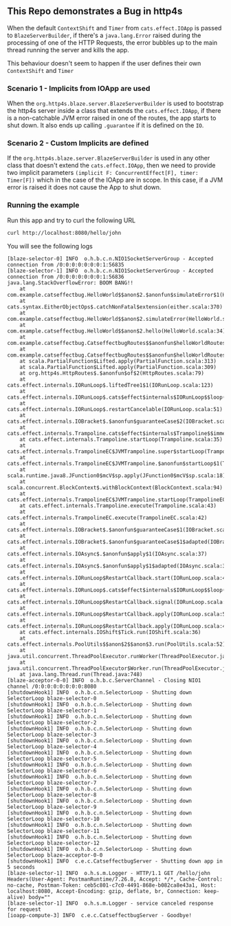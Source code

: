 ## This Repo demonstrates a Bug in http4s

When the default `ContextShift` and `Timer` from `cats.effect.IOApp` is passed to `BlazeServerBuilder`,
if there's a `java.lang.Error` raised during the processing of one of the HTTP Requests, 
the error bubbles up to the main thread running the server and kills the app. 

This behaviour doesn't seem to happen if the user defines their own `ContextShift` and `Timer`


### Scenario 1 - Implicits from IOApp are used

When the `org.http4s.blaze.server.BlazeServerBuilder` is used to bootstrap the http4s server inside a
class that extends the `cats.effect.IOApp`, if there is a non-catchable JVM error raised in one of the routes, the app starts to
shut down. It also ends up calling `.guarantee` if it is defined on the `IO`.

### Scenario 2 - Custom Implicits are defined

If the `org.http4s.blaze.server.BlazeServerBuilder` is used in any other class that doesn't extend the
`cats.effect.IOApp`, then we need to provide two implicit parameters `(implicit
F: ConcurrentEffect[F],
timer: Timer[F])` which in the case of the IOApp are in scope. In this case, if a JVM error is raised
it does not cause the App to shut down.


### Running the example

Run this app and try to curl the following URL

```bash
curl http://localhost:8080/hello/john
```

You will see the following logs

```
[blaze-selector-0] INFO  o.h.b.c.n.NIO1SocketServerGroup - Accepted connection from /0:0:0:0:0:0:0:1:56835 
[blaze-selector-1] INFO  o.h.b.c.n.NIO1SocketServerGroup - Accepted connection from /0:0:0:0:0:0:0:1:56836 
java.lang.StackOverflowError: BOOM BANG!!
	at com.example.catseffectbug.HelloWorld$$anon$2.$anonfun$simulateError$1(HelloWorld.scala:40)
	at cats.syntax.EitherObjectOps$.catchNonFatal$extension(either.scala:370)
	at com.example.catseffectbug.HelloWorld$$anon$2.simulateError(HelloWorld.scala:40)
	at com.example.catseffectbug.HelloWorld$$anon$2.hello(HelloWorld.scala:34)
	at com.example.catseffectbug.CatseffectbugRoutes$$anonfun$helloWorldRoutes$1.applyOrElse(CatseffectbugRoutes.scala:18)
	at com.example.catseffectbug.CatseffectbugRoutes$$anonfun$helloWorldRoutes$1.applyOrElse(CatseffectbugRoutes.scala:15)
	at scala.PartialFunction$Lifted.apply(PartialFunction.scala:313)
	at scala.PartialFunction$Lifted.apply(PartialFunction.scala:309)
	at org.http4s.HttpRoutes$.$anonfun$of$2(HttpRoutes.scala:79)
	at cats.effect.internals.IORunLoop$.liftedTree1$1(IORunLoop.scala:123)
	at cats.effect.internals.IORunLoop$.cats$effect$internals$IORunLoop$$loop(IORunLoop.scala:118)
	at cats.effect.internals.IORunLoop$.restartCancelable(IORunLoop.scala:51)
	at cats.effect.internals.IOBracket$.$anonfun$guaranteeCase$2(IOBracket.scala:126)
	at cats.effect.internals.Trampoline.cats$effect$internals$Trampoline$$immediateLoop(Trampoline.scala:67)
	at cats.effect.internals.Trampoline.startLoop(Trampoline.scala:35)
	at cats.effect.internals.TrampolineEC$JVMTrampoline.super$startLoop(TrampolineEC.scala:90)
	at cats.effect.internals.TrampolineEC$JVMTrampoline.$anonfun$startLoop$1(TrampolineEC.scala:90)
	at scala.runtime.java8.JFunction0$mcV$sp.apply(JFunction0$mcV$sp.scala:18)
	at scala.concurrent.BlockContext$.withBlockContext(BlockContext.scala:94)
	at cats.effect.internals.TrampolineEC$JVMTrampoline.startLoop(TrampolineEC.scala:90)
	at cats.effect.internals.Trampoline.execute(Trampoline.scala:43)
	at cats.effect.internals.TrampolineEC.execute(TrampolineEC.scala:42)
	at cats.effect.internals.IOBracket$.$anonfun$guaranteeCase$1(IOBracket.scala:116)
	at cats.effect.internals.IOBracket$.$anonfun$guaranteeCase$1$adapted(IOBracket.scala:114)
	at cats.effect.internals.IOAsync$.$anonfun$apply$1(IOAsync.scala:37)
	at cats.effect.internals.IOAsync$.$anonfun$apply$1$adapted(IOAsync.scala:37)
	at cats.effect.internals.IORunLoop$RestartCallback.start(IORunLoop.scala:464)
	at cats.effect.internals.IORunLoop$.cats$effect$internals$IORunLoop$$loop(IORunLoop.scala:165)
	at cats.effect.internals.IORunLoop$RestartCallback.signal(IORunLoop.scala:480)
	at cats.effect.internals.IORunLoop$RestartCallback.apply(IORunLoop.scala:501)
	at cats.effect.internals.IORunLoop$RestartCallback.apply(IORunLoop.scala:439)
	at cats.effect.internals.IOShift$Tick.run(IOShift.scala:36)
	at cats.effect.internals.PoolUtils$$anon$2$$anon$3.run(PoolUtils.scala:52)
	at java.util.concurrent.ThreadPoolExecutor.runWorker(ThreadPoolExecutor.java:1149)
	at java.util.concurrent.ThreadPoolExecutor$Worker.run(ThreadPoolExecutor.java:624)
	at java.lang.Thread.run(Thread.java:748)
[blaze-acceptor-0-0] INFO  o.h.b.c.ServerChannel - Closing NIO1 channel /0:0:0:0:0:0:0:0:8080 
[shutdownHook1] INFO  o.h.b.c.n.SelectorLoop - Shutting down SelectorLoop blaze-selector-0 
[shutdownHook1] INFO  o.h.b.c.n.SelectorLoop - Shutting down SelectorLoop blaze-selector-1 
[shutdownHook1] INFO  o.h.b.c.n.SelectorLoop - Shutting down SelectorLoop blaze-selector-2 
[shutdownHook1] INFO  o.h.b.c.n.SelectorLoop - Shutting down SelectorLoop blaze-selector-3 
[shutdownHook1] INFO  o.h.b.c.n.SelectorLoop - Shutting down SelectorLoop blaze-selector-4 
[shutdownHook1] INFO  o.h.b.c.n.SelectorLoop - Shutting down SelectorLoop blaze-selector-5 
[shutdownHook1] INFO  o.h.b.c.n.SelectorLoop - Shutting down SelectorLoop blaze-selector-6 
[shutdownHook1] INFO  o.h.b.c.n.SelectorLoop - Shutting down SelectorLoop blaze-selector-7 
[shutdownHook1] INFO  o.h.b.c.n.SelectorLoop - Shutting down SelectorLoop blaze-selector-8 
[shutdownHook1] INFO  o.h.b.c.n.SelectorLoop - Shutting down SelectorLoop blaze-selector-9 
[shutdownHook1] INFO  o.h.b.c.n.SelectorLoop - Shutting down SelectorLoop blaze-selector-10 
[shutdownHook1] INFO  o.h.b.c.n.SelectorLoop - Shutting down SelectorLoop blaze-selector-11 
[shutdownHook1] INFO  o.h.b.c.n.SelectorLoop - Shutting down SelectorLoop blaze-selector-12 
[shutdownHook1] INFO  o.h.b.c.n.SelectorLoop - Shutting down SelectorLoop blaze-acceptor-0-0 
[shutdownHook1] INFO  c.e.c.CatseffectbugServer - Shutting down app in 5 seconds 
[blaze-selector-1] INFO  o.h.s.m.Logger - HTTP/1.1 GET /hello/john Headers(User-Agent: PostmanRuntime/7.26.8, Accept: */*, Cache-Control: no-cache, Postman-Token: ceb5c801-c7c0-4491-868e-b082ca8e43a1, Host: localhost:8080, Accept-Encoding: gzip, deflate, br, Connection: keep-alive) body="" 
[blaze-selector-1] INFO  o.h.s.m.Logger - service canceled response for request 
[ioapp-compute-3] INFO  c.e.c.CatseffectbugServer - Goodbye! 
```


